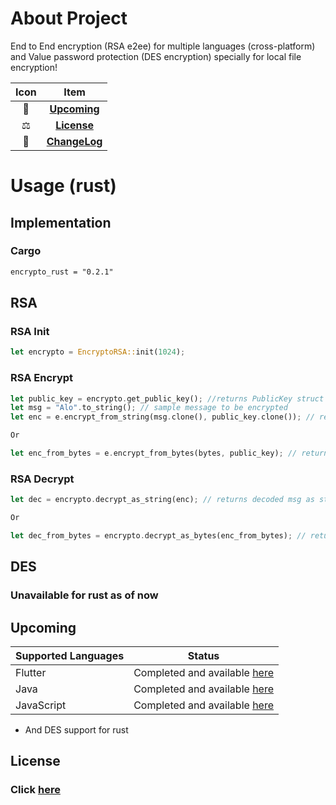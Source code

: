 # About Project
End to End encryption (RSA e2ee) for multiple languages (cross-platform) and Value password protection (DES encryption) specially for local file encryption!


| Icon |             Item              |
|:----:|:-----------------------------:|
|  🥳  |   [**Upcoming**](#Upcoming)   |
|  ⚖️  |    [**License**](#License)    |
|  📝  | [**ChangeLog**](CHANGELOG.md) |

# Usage (rust)

## Implementation
### Cargo
```xml
encrypto_rust = "0.2.1"
```

## RSA


### RSA Init

```rust
let encrypto = EncryptoRSA::init(1024);
```
### RSA Encrypt
```rust
let public_key = encrypto.get_public_key(); //returns PublicKey struct
let msg = "Alo".to_string(); // sample message to be encrypted 
let enc = e.encrypt_from_string(msg.clone(), public_key.clone()); // returns encrypted msg as base64 string

Or

let enc_from_bytes = e.encrypt_from_bytes(bytes, public_key); // returns encrypted bytes as base64 string

```

### RSA Decrypt

```rust
let dec = encrypto.decrypt_as_string(enc); // returns decoded msg as string

Or

let dec_from_bytes = encrypto.decrypt_as_bytes(enc_from_bytes); // returns bytes as Vec<u8>
```

## DES
### Unavailable for rust as of now

## Upcoming

| Supported Languages | Status                                                                                                    |
|---------------------|-----------------------------------------------------------------------------------------------------------|
| Flutter             | Completed and available [here](https://github.com/ssddcodes/stunning-encrypto/edit/encrypto/tree/flutter) |
| Java                | Completed and available [here](https://github.com/ssddcodes/stunning-encrypto/)                           |
| JavaScript          | Completed and available [here](https://github.com/ssddcodes/stunning-encrypto/edit/encrypto/tree/js)      |

* And DES support for rust

## License

### Click [here](https://github.com/ssddcodes/stunning-encryptio/blob/encrypto/LICENSE.md)
